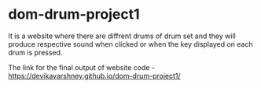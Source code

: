 # dom-drum-project1

It is a website where there are diffrent drums of drum set and they will produce respective sound when clicked or when the key displayed on each drum is pressed.

The link for the final output of website code -
https://devikavarshney.github.io/dom-drum-project1/
